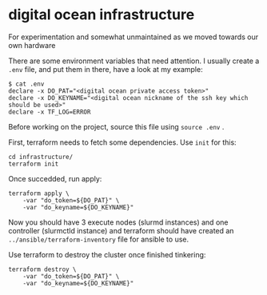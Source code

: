 # digital ocean infrastructure
For experimentation and somewhat unmaintained as we moved towards our own hardware

There are some environment variables that need attention. I usually create a `.env` file, and put them in there, have a look at my example:

```
$ cat .env
declare -x DO_PAT="<digital ocean private access token>"
declare -x DO_KEYNAME="<digital ocean nickname of the ssh key which should be used>"
declare -x TF_LOG=ERROR
```
Before working on the project, source this file using `source .env` .

First, terraform needs to fetch some dependencies. Use `init` for this:

```
cd infrastructure/
terraform init
```

Once succedded, run apply:

```
terraform apply \
	-var "do_token=${DO_PAT}" \
	-var "do_keyname=${DO_KEYNAME}"
```

Now you should have 3 execute nodes (slurmd instances) and one controller (slurmctld instance) and terraform should have created an `../ansible/terraform-inventory` file for ansible to use.


Use terraform to destroy the cluster once finished tinkering:

```
terraform destroy \
	-var "do_token=${DO_PAT}" \
	-var "do_keyname=${DO_KEYNAME}"
```
